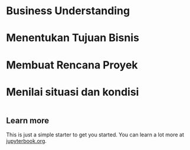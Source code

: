 # Business Understanding

# Menentukan Tujuan Bisnis

# Membuat Rencana Proyek

# Menilai situasi dan kondisi

```{bibliography}
```

## Learn more

This is just a simple starter to get you started.
You can learn a lot more at [jupyterbook.org](https://jupyterbook.org).
